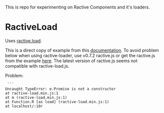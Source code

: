 This is repo for experimenting on Ractive Components and it's loaders.

RactiveLoad
=====
   Uses [ractive.load](https://github.com/ractivejs/ractive-load).

   This is a direct copy of example from this [documentation](https://github.com/ractivejs/component-spec/#available-loaders). To avoid problem below when using ractive-loader, use v0.7.2 ractive.js or get the ractive.js from the example [here](https://github.com/Rich-Harris/ractive-load-example). The latest version of ractive.js seems not compatible with ractive-load.js.
   
   Problem:

     ```
    Uncaught TypeError: e.Promise is not a constructor
    at ractive-load.min.js:1
    at m (ractive-load.min.js:1)
    at Function.R [as load] (ractive-load.min.js:1)
    at localhost/:10r
